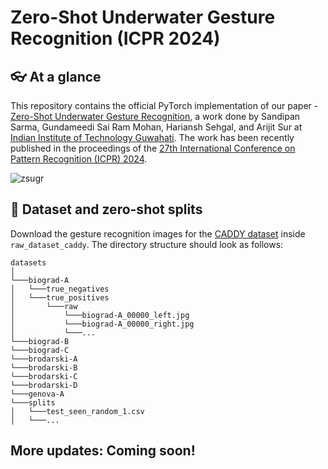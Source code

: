 # Zero-Shot Underwater Gesture Recognition (ICPR 2024)

## 👓 At a glance
This repository contains the official PyTorch implementation of our paper - [Zero-Shot Underwater Gesture Recognition](https://arxiv.org/pdf/2407.14103), a work done by Sandipan Sarma, Gundameedi Sai Ram Mohan, Hariansh Sehgal, and Arijit Sur at [Indian Institute of Technology Guwahati](https://www.iitg.ac.in/cse/). The work has been recently published in the proceedings of the [27th International Conference on Pattern Recognition (ICPR) 2024](https://icpr2024.org/).

![zsugr](https://github.com/user-attachments/assets/20f5ee78-6c3a-4944-a3cf-89921992b546)

## 📁 Dataset and zero-shot splits
Download the gesture recognition images for the [CADDY dataset](http://www.caddian.eu//CADDY-Underwater-Gestures-Dataset.html) inside ```raw_dataset_caddy```. The directory structure should look as follows:
```
datasets 
│
└───biograd-A
│   └───true_negatives
│   └───true_positives
│       └───raw
│           └───biograd-A_00000_left.jpg
│           └───biograd-A_00000_right.jpg
│           └───...
└───biograd-B
└───biograd-C
└───brodarski-A
└───brodarski-B
└───brodarski-C
└───brodarski-D
└───genova-A
└───splits
│   └───test_seen_random_1.csv
│   └───...

```


## More updates: Coming soon!
